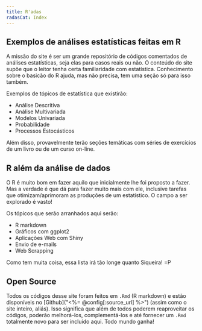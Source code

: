 ```yaml
---
title: R'adas
radasCat: Index
---
```



Exemplos de análises estatísticas feitas em R
------------

A missão do site é ser um grande repositório de códigos comentados de análises estatísticas, seja elas para casos reais ou não. O conteúdo do site supõe que o leitor tenha certa familiaridade com estatística. Conhecimento sobre o basicão do R ajuda, mas não precisa, tem uma seção só para isso também. 

Exemplos de tópicos de estatística que existirão:

- Análise Descritiva
- Análise Multivariada
- Modelos Univariada
- Probabilidade
- Processos Estocásticos

Além disso, provavelmente terão seções temáticas com séries de exercícios de um livro ou de um curso on-line.


R além da análise de dados
----------------

O R é muito bom em fazer aquilo que inicialmente lhe foi proposto a fazer. Mas a verdade é que dá para fazer muito mais com ele, inclusive tarefas que otimizam/aprimoram as produções de um estatístico. O campo a ser explorado é vasto!

Os tópicos que serão arranhados aqui serão:

- R markdown
- Gráficos com ggplot2
- Aplicações Web com Shiny
- Envio de e-mails
- Web Scrapping

Como tem muita coisa, essa lista irá tão longe quanto Siqueira! =P

Open Source
-------------------

Todos os códigos desse site foram feitos em `.Rmd` (R markdown) e estão disponíveis no [Github]("<%= @config[:source_url] %>") (assim como o site inteiro, aliás). Isso significa que além de todos poderem reaproveitar os códigos, poderão melhorá-los, complementá-los e até fornecer um `.Rmd` totalmente novo para ser incluído aqui. Todo mundo ganha!

